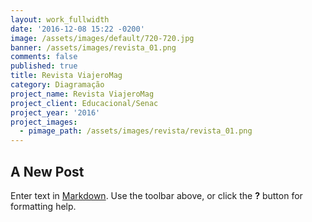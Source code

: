 ```yaml
---
layout: work_fullwidth
date: '2016-12-08 15:22 -0200'
image: /assets/images/default/720-720.jpg
banner: /assets/images/revista_01.png
comments: false
published: true
title: Revista ViajeroMag
category: Diagramação
project_name: Revista ViajeroMag
project_client: Educacional/Senac
project_year: '2016'
project_images:
  - pimage_path: /assets/images/revista/revista_01.png
---
```

## A New Post

Enter text in [Markdown](http://daringfireball.net/projects/markdown/). Use the toolbar above, or click the **?** button for formatting help.
